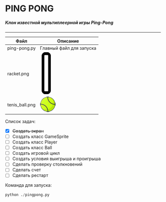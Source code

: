 # PING PONG


##### Клон известной мультиплеерной игры Ping-Pong

---

| Файл | Описание |
|---   |---       |
| ping-pong.py | Главный файл для запуска |
| racket.png | ![Картинка](racket.png "Спрайт Ракетки") |
| tenis_ball.png | ![Картинка](tenis_ball.png "Спрайт мяча") |

Список задач:
- [x] ~~Создать экран~~
- [ ] Создать класс GameSprite
- [ ] Создать класс Player
- [ ] Создать класс Ball
- [ ] Создать игровой цикл
- [ ] Создать условия выигрыша и проигрыша
- [ ] Сделать проверку столкновений
- [ ] Сделать счет
- [ ] Сделать рестарт

Команда для запуска:
```python
python ./pingpong.py
```
